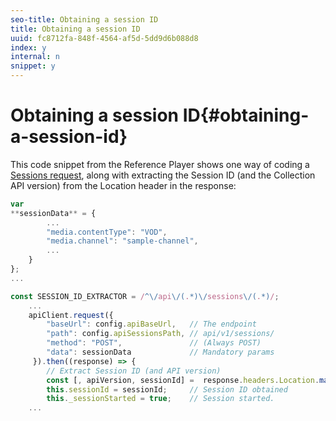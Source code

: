 ```yaml
---
seo-title: Obtaining a session ID
title: Obtaining a session ID
uuid: fc8712fa-848f-4564-af5d-5dd9d6b088d8
index: y
internal: n
snippet: y
---
```


# Obtaining a session ID{#obtaining-a-session-id}

This code snippet from the Reference Player shows one way of coding a [Sessions request](../../media-collection-api/mc-api-ref/mc-api-sessions-req.md), along with extracting the Session ID (and the Collection API version) from the Location header in the response: 

```js
var  
**sessionData** = { 
        ... 
        "media.contentType": "VOD", 
        "media.channel": "sample-channel", 
        ... 
    } 
}; 
...

const SESSION_ID_EXTRACTOR = /^\/api\/(.*)\/sessions\/(.*)/; 
    ...
    apiClient.request({ 
        "baseUrl": config.apiBaseUrl,   // The endpoint 
        "path": config.apiSessionsPath, // api/v1/sessions/ 
        "method": "POST",               // (Always POST) 
        "data": sessionData             // Mandatory params 
     }).then((response) => { 
        // Extract Session ID (and API version) 
        const [, apiVersion, sessionId] =  response.headers.Location.match(SESSION_ID_EXTRACTOR);  
        this.sessionId = sessionId;     // Session ID obtained 
        this._sessionStarted = true;    // Session started. 
    ...
```

